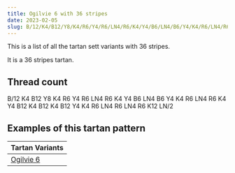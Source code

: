 ```yaml
---
title: Ogilvie 6 with 36 stripes
date: 2023-02-05
slug: B/12/K4/B12/Y8/K4/R6/Y4/R6/LN4/R6/K4/Y4/B6/LN4/B6/Y4/K4/R6/LN4/R6/K4/Y4/B12/K4/B12/K4/B12/Y4/K4/R6/LN4/R6/LN4/R6/K12/LN/2
---
```

This is a list of all the tartan sett variants with 36 stripes.

It is a 36 stripes tartan.


## Thread count
B/12 K4 B12 Y8 K4 R6 Y4 R6 LN4 R6 K4 Y4 B6 LN4 B6 Y4 K4 R6 LN4 R6 K4 Y4 B12 K4 B12 K4 B12 Y4 K4 R6 LN4 R6 LN4 R6 K12 LN/2

## Examples of this tartan pattern

| Tartan Variants |
|---------------|
| [Ogilvie 6](/variants/b/12/k4/b12/y8/k4/r6/y4/r6/ln4/r6/k4/y4/b6/ln4/b6/y4/k4/r6/ln4/r6/k4/y4/b12/k4/b12/k4/b12/y4/k4/r6/ln4/r6/ln4/r6/k12/ln/2-b304080-k000000-lne0e0e0-rc00000-yf0c000)||
